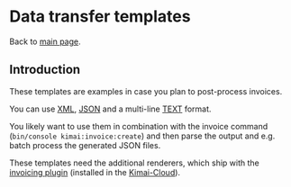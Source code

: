 # Data transfer templates

Back to [main page](https://github.com/kimai/invoice-templates).

## Introduction

These templates are examples in case you plan to post-process invoices.

You can use [XML](xml.xml.twig), [JSON](javascript.json.twig) and a multi-line [TEXT](text.txt.twig) format.

You likely want to use them in combination with the invoice command (`bin/console kimai:invoice:create`) and 
then parse the output and e.g. batch process the generated JSON files. 

These templates need the additional renderers, which ship with the [invoicing plugin](https://www.kimai.org/store/invoice-bundle.html) (installed in the [Kimai-Cloud](https://www.kimai.cloud)).
